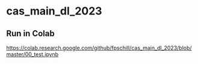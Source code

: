 # cas_main_dl_2023


## Run in Colab

https://colab.research.google.com/github/fpschill/cas_main_dl_2023/blob/master/00_test.ipynb

